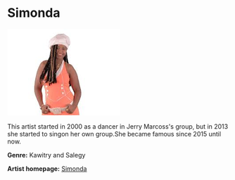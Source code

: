 # Simonda

![Image of simonda](simonda.jpg)

This artist started in 2000 as a dancer in Jerry Marcoss's group, but in 2013 she started to singon her own group.She became famous since 2015 until now.

**Genre:** Kawitry and Salegy

**Artist homepage:** [Simonda](https://web.facebook.com/pg/Simonda-Valera-1650963415191704/posts/)
